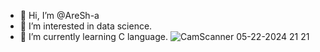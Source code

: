- 👋 Hi, I’m @AreSh-a
- 👀 I’m interested in data science.
- 🌱 I’m currently learning C language.
![CamScanner 05-22-2024 21 21](https://github.com/user-attachments/assets/dd319691-cbeb-4f45-929b-ceed89802857)

<!---
AreSh-a/AreSh-a is a ✨ special ✨ repository because its `README.md` (this file) appears on your GitHub profile.
You can click the Preview link to take a look at your changes.
--->
